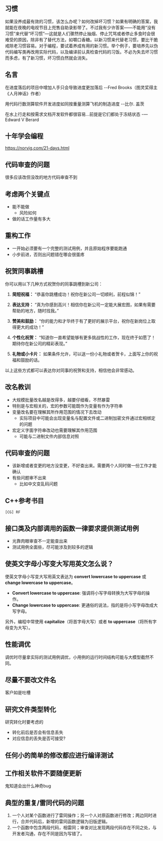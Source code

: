 ## 习惯

如果没养成最有效的习惯，该怎么办呢？如何改掉坏习惯？如果有明确的答案，我就能在夜晚的电视节目上兜售自助录影带了。不过我有少许答案——不能用“没有习惯”来代替“坏习惯”—这就是人们骤然停止抽烟、停止咒骂或者停止多食时会很难受的原因，除非有了替代方法，如嚼口香糖。以新习惯来代替老习惯，要比干脆戒除老习惯容易。对于编程，要试着养成有用的新习惯。举个例子，要培养先以伪代码编写类再改用实际代码，以及编译前认真检查代码的习饭。不必为失去坏习惯而多虑，有了新习惯，坏习惯白然就会消失。

## 名言

在进度落后的项目中增加人手只会导致进度更加落后
--Fred Brooks（图灵奖得主《人月神话》作者）

用代码行数测算软件开发进度如同按重量测算飞机的制造进度
--比尔. 盖茨

在水上行走和按需求文档开发软件都很容易…前提是它们都处于冻结状态
-—Edward V Berard

## 十年学会编程

https://norvig.com/21-days.html

## 代码审查的问题

很多应该改但没改的地方代码审查不到

## 考虑两个关键点

* 能不能做
  + 风险如何
* 做的话工作量有多大

## 重构工作

* 一开始必须要有一个完整的测试用例，并且原始程序要能跑通
* 小步前进，否则出问题错在哪会很蛋疼

## 祝贺同事跳槽

你可以用以下几种方式祝贺你的同事跳槽到新公司：

1. **简短祝福：**
   “恭喜你跳槽成功！祝你在新公司一切顺利，前程似锦！”

2. **表达支持：**
   “真为你感到高兴！相信你在新公司一定能大展宏图，如果有需要帮助的地方，随时找我。”

3. **赞美和鼓励：**
   “你的能力和才华终于有了更好的展示平台，祝你在新岗位上取得更大的成功！”

4. **个性化祝贺：**
   “知道你一直希望能够有更多挑战性的工作，现在终于如愿了！期待你在新公司的精彩表现。”

5. **礼物或小卡片：**
   如果条件允许，可以送一份小礼物或者贺卡，上面写上你的祝福和鼓励的话。

以上这些方式都可以表达你对同事的祝贺和支持，相信他会非常感动。

## 改名教训

* 大规模批量改名越是改得多，越要仔细看，不然暴雷
* 特别是与宏相关的，宏的参数可能既作为变量有作为字符串
* 变量改名要在理解其所作用范围的情况下去改动
  + 实际项目中可能会出现变量名与配置文件或二进制加密文件通过宏相绑定的问题
* 宏定义字面字符串改动也需要理解其作用范围
  + 可能与二进制文件内部信息对照

## 代码审查的问题

* 该新增或者变更的地方没变更，不好查出来。需要两个人同时做一份工作才能确认
* 有些问题审不出来
  + 比如中文变乱码问题

## C++参考书目

 `[CG] RF`

## 接口类及内部调用的函数一律要求提供测试用例

* 光靠肉眼审查不一定能查出来
* 测试用例全面些，尽可能涉及到较多的逻辑

## 使英文字母小写变大写用英文怎么说？

使英文字母小写变大写用英文表达为 **convert lowercase to uppercase** 或 **change lowercase to uppercase**。

* **Convert lowercase to uppercase**: 强调将小写字母转换为大写字母的操作。
* **Change lowercase to uppercase**: 更通俗的说法，指的是将小写字母改成大写字母。

另外，编程中常使用 **capitalize**（将首字母大写）或者 **to uppercase**（将所有字母变为大写）。

## 性能调优

调优时尽量拿实际的测试用例调优，小用例的运行时间结构可能与大模型截然不同。

## 尽量不要改文件名

客户如是吐槽

## 研究文件类型转化

研究转化时要考虑的
* 转化前后是否会有信息丢失
* 对应信息的丢失是否可接受?

## 任何小的简单的修改都应进行编译测试

## 工作相关软件不要随便更新

鬼知道会出什么神奇bug

## 典型的重复/雷同代码的问题

1. 一个人对某个函数进行了雷同操作；另一个人对原函数进行修改；两边同时进行，合并代码后，新增的雷同函数逻辑为旧版逻辑。
2. 一个函数中包含两段代码，相雷同；审查对比发现两段代码存在不同之处，与开发者沟通，存在不同是因为写错了。
